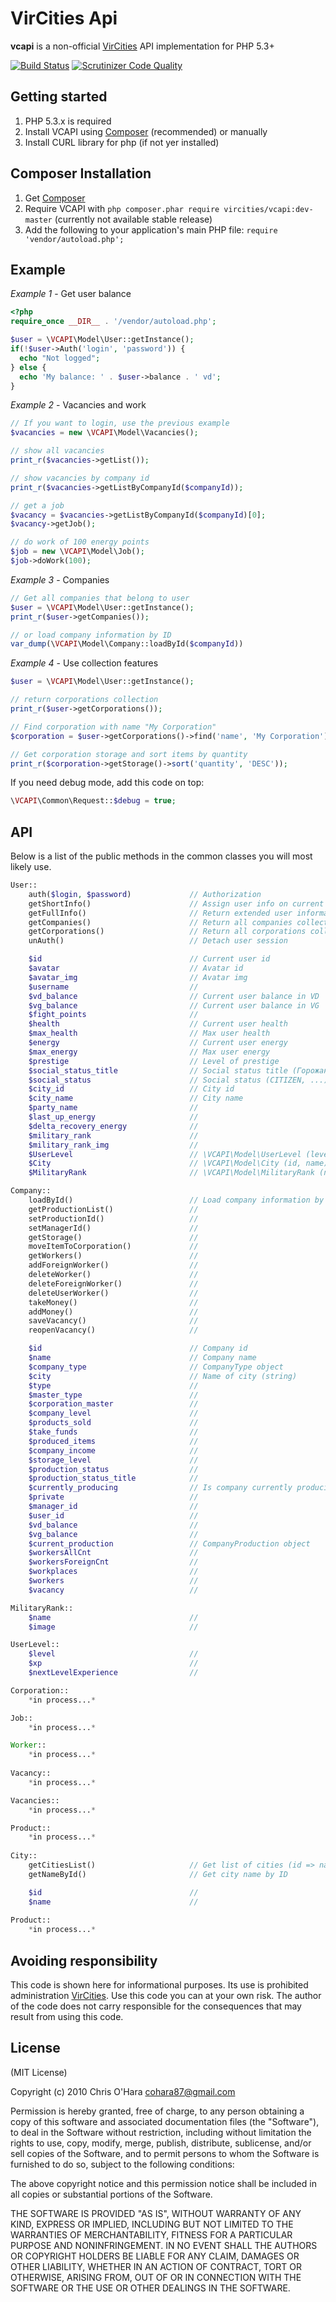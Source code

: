 # VirCities Api

**vcapi** is a non-official [VirCities](http://vircities.com) API implementation for PHP 5.3+

[![Build Status](https://scrutinizer-ci.com/g/pshon/vc_api/badges/build.png?b=master)](https://scrutinizer-ci.com/g/pshon/vc_api/build-status/master) [![Scrutinizer Code Quality](https://scrutinizer-ci.com/g/pshon/vc_api/badges/quality-score.png?b=master)](https://scrutinizer-ci.com/g/pshon/vc_api/?branch=master)

## Getting started

1. PHP 5.3.x is required
2. Install VCAPI using [Composer](#composer-installation) (recommended) or manually
3. Install CURL library for php (if not yer installed)

## Composer Installation

1. Get [Composer](http://getcomposer.org/)
2. Require VCAPI with `php composer.phar require vircities/vcapi:dev-master` (currently not available stable release)
3. Add the following to your application's main PHP file: `require 'vendor/autoload.php';`

## Example

*Example 1* - Get user balance

```php
<?php
require_once __DIR__ . '/vendor/autoload.php';

$user = \VCAPI\Model\User::getInstance();
if(!$user->Auth('login', 'password')) {
  echo "Not logged";
} else {
  echo 'My balance: ' . $user->balance . ' vd';
}
```

*Example 2* - Vacancies and work

```php
// If you want to login, use the previous example
$vacancies = new \VCAPI\Model\Vacancies();

// show all vacancies
print_r($vacancies->getList());

// show vacancies by company id
print_r($vacancies->getListByCompanyId($companyId));

// get a job
$vacancy = $vacancies->getListByCompanyId($companyId)[0];
$vacancy->getJob();

// do work of 100 energy points
$job = new \VCAPI\Model\Job();
$job->doWork(100);
```

*Example 3* - Companies

```php
// Get all companies that belong to user
$user = \VCAPI\Model\User::getInstance();
print_r($user->getCompanies());

// or load company information by ID
var_dump(\VCAPI\Model\Company::loadById($companyId))
```

*Example 4* - Use collection features

```php
$user = \VCAPI\Model\User::getInstance();

// return corporations collection
print_r($user->getCorporations());

// Find corporation with name "My Corporation"
$corporation = $user->getCorporations()->find('name', 'My Corporation')->item(0);

// Get corporation storage and sort items by quantity
print_r($corporation->getStorage()->sort('quantity', 'DESC'));

```



If you need debug mode, add this code on top:

```php
\VCAPI\Common\Request::$debug = true;
```



## API

Below is a list of the public methods in the common classes you will most likely use.

```php
User::
    auth($login, $password)             // Authorization
    getShortInfo()                      // Assign user info on current instance
    getFullInfo()                       // Return extended user information
    getCompanies()                      // Return all companies collection that belong to user
    getCorporations()			        // Return all corporations collection which shares belong to user
    unAuth()                            // Detach user session

    $id                                 // Current user id
    $avatar                             // Avatar id
    $avatar_img                         // Avatar img
    $username                           //
    $vd_balance                         // Current user balance in VD
    $vg_balance                         // Current user balance in VG
    $fight_points                       //
    $health                             // Current user health
    $max_health                         // Max user health
    $energy                             // Current user energy
    $max_energy                         // Max user energy
    $prestige                           // Level of prestige
    $social_status_title                // Social status title (Горожанин, ...)
    $social_status                      // Social status (CITIZEN, ...)
    $city_id                            // City id
    $city_name                          // City name
    $party_name                         //
    $last_up_energy                     //
    $delta_recovery_energy              //
    $military_rank                      //
    $military_rank_img                  //
    $UserLevel                          // \VCAPI\Model\UserLevel (level, xp, nextLevelExperience)
    $City                               // \VCAPI\Model\City (id, name)
    $MilitaryRank                       // \VCAPI\Model\MilitaryRank (name, image)

Company::
    loadById()                          // Load company information by id (static method)
    getProductionList()                 //
    setProductionId()                   //
    setManagerId()                      //
    getStorage()                        //
    moveItemToCorporation()             //
    getWorkers()                        //
    addForeignWorker()                  //
    deleteWorker()                      //
    deleteForeignWorker()               //
    deleteUserWorker()                  //
    takeMoney()                         //
    addMoney()                          //
    saveVacancy()                       //
    reopenVacancy()                     //

    $id                                 // Company id
    $name                               // Company name
    $company_type                       // CompanyType object
    $city                               // Name of city (string)
    $type                               //
    $master_type                        //
    $corporation_master                 //
    $company_level                      //
    $products_sold                      //
    $take_funds                         //
    $produced_items                     //
    $company_income                     //
    $storage_level                      //
    $production_status                  //
    $production_status_title            //
    $currently_producing                // Is company currently producing smth or not (bool)
    $private                            //
    $manager_id                         //
    $user_id                            //
    $vd_balance                         //
    $vg_balance                         //
    $current_production                 // CompanyProduction object
    $workersAllCnt                      //
    $workersForeignCnt                  //
    $workplaces                         //
    $workers                            //
    $vacancy                            //

MilitaryRank::
    $name                               //
    $image                              //

UserLevel::
    $level                              //
    $xp                                 //
    $nextLevelExperience                //

Corporation::
    *in process...*

Job::
    *in process...*

Worker::
    *in process...*
    
Vacancy::
    *in process...*

Vacancies::
    *in process...*

Product::
    *in process...*
    
City::
    getCitiesList()                     // Get list of cities (id => name)
    getNameById()                       // Get city name by ID

    $id                                 //
    $name                               //
    
Product::
    *in process...*
```

## Avoiding responsibility
This code is shown here for informational purposes. Its use is prohibited administration [VirCities](http://vircities.com). 
Use this code you can at your own risk. The author of the code does not carry responsible for the consequences that may result from using this code.

## License

(MIT License)

Copyright (c) 2010 Chris O'Hara <cohara87@gmail.com>

Permission is hereby granted, free of charge, to any person obtaining a copy of this software and associated documentation files (the "Software"), to deal in the Software without restriction, including without limitation the rights to use, copy, modify, merge, publish, distribute, sublicense, and/or sell copies of the Software, and to permit persons to whom the Software is furnished to do so, subject to the following conditions:

The above copyright notice and this permission notice shall be included in all copies or substantial portions of the Software.

THE SOFTWARE IS PROVIDED "AS IS", WITHOUT WARRANTY OF ANY KIND, EXPRESS OR IMPLIED, INCLUDING BUT NOT LIMITED TO THE WARRANTIES OF MERCHANTABILITY, FITNESS FOR A PARTICULAR PURPOSE AND NONINFRINGEMENT. IN NO EVENT SHALL THE AUTHORS OR COPYRIGHT HOLDERS BE LIABLE FOR ANY CLAIM, DAMAGES OR OTHER LIABILITY, WHETHER IN AN ACTION OF CONTRACT, TORT OR OTHERWISE, ARISING FROM, OUT OF OR IN CONNECTION WITH THE SOFTWARE OR THE USE OR OTHER DEALINGS IN THE SOFTWARE.
